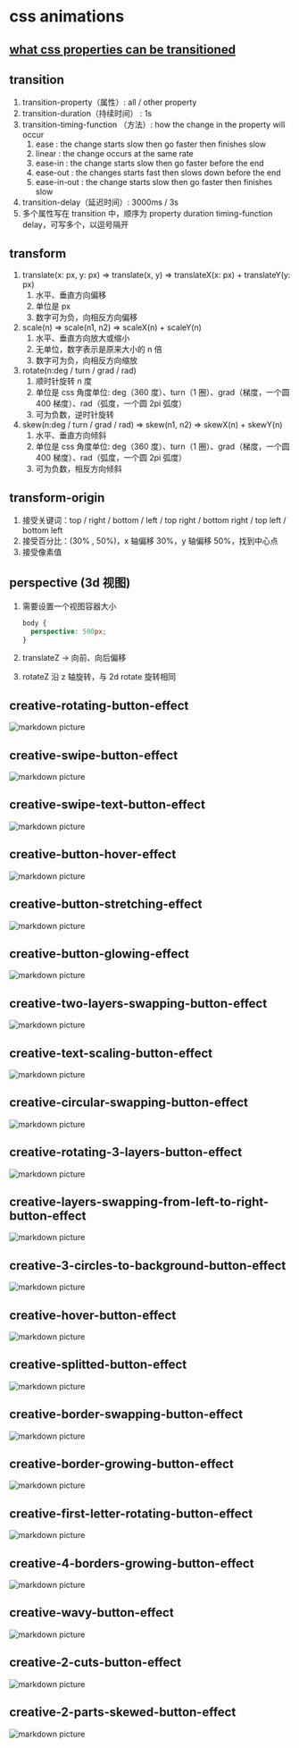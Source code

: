 # css animations

## [what css properties can be transitioned](https://developer.mozilla.org/en-US/docs/Web/CSS/CSS_animated_properties)

## transition

1. transition-property（属性）: all / other property
2. transition-duration（持续时间） : 1s
3. transition-timing-function （方法）: how the change in the property will occur
   1. ease : the change starts slow then go faster then finishes slow
   2. linear : the change occurs at the same rate
   3. ease-in : the change starts slow then go faster before the end
   4. ease-out : the changes starts fast then slows down before the end
   5. ease-in-out : the change starts slow then go faster then finishes slow
4. transition-delay（延迟时间）: 3000ms / 3s
5. 多个属性写在 transition 中，顺序为 property duration timing-function delay，可写多个，以逗号隔开

## transform

1. translate(x: px, y: px) => translate(x, y) => translateX(x: px) + translateY(y: px)
   1. 水平、垂直方向偏移
   2. 单位是 px
   3. 数字可为负，向相反方向偏移
2. scale(n) => scale(n1, n2) => scaleX(n) + scaleY(n)
   1. 水平、垂直方向放大或缩小
   2. 无单位，数字表示是原来大小的 n 倍
   3. 数字可为负，向相反方向缩放
3. rotate(n:deg / turn / grad / rad)
   1. 顺时针旋转 n 度
   2. 单位是 css 角度单位: deg（360 度）、turn（1 圈）、grad（梯度，一个圆 400 梯度）、rad（弧度，一个圆 2pi 弧度）
   3. 可为负数，逆时针旋转
4. skew(n:deg / turn / grad / rad) => skew(n1, n2) => skewX(n) + skewY(n)
   1. 水平、垂直方向倾斜
   2. 单位是 css 角度单位: deg（360 度）、turn（1 圈）、grad（梯度，一个圆 400 梯度）、rad（弧度，一个圆 2pi 弧度）
   3. 可为负数，相反方向倾斜

## transform-origin

1. 接受关键词：top / right / bottom / left / top right / bottom right / top left / bottom left
2. 接受百分比：(30% , 50%)，x 轴偏移 30%，y 轴偏移 50%，找到中心点
3. 接受像素值

## perspective (3d 视图)

1. 需要设置一个视图容器大小

   ```css
   body {
     perspective: 500px;
   }
   ```

2. translateZ -> 向前、向后偏移
3. rotateZ 沿 z 轴旋转，与 2d rotate 旋转相同

## creative-rotating-button-effect

![markdown picture](./creative-rotating-button-effect/result.gif)

## creative-swipe-button-effect

![markdown picture](./creative-swipe-button-effect/result.gif)

## creative-swipe-text-button-effect

![markdown picture](./creative-swipe-text-button-effect/result.gif)

## creative-button-hover-effect

![markdown picture](./creative-button-hover-effect/result.gif)

## creative-button-stretching-effect

![markdown picture](./creative-button-stretching-effect/result.gif)

## creative-button-glowing-effect

![markdown picture](./creative-button-glowing-effect/result.gif)

## creative-two-layers-swapping-button-effect

![markdown picture](./creative-two-layers-swapping-button-effect/result.gif)

## creative-text-scaling-button-effect

![markdown picture](./creative-text-scaling-button-effect/result.gif)

## creative-circular-swapping-button-effect

![markdown picture](./creative-circular-swapping-button-effect/result.gif)

## creative-rotating-3-layers-button-effect

![markdown picture](./creative-rotating-3-layers-button-effect/result.gif)

## creative-layers-swapping-from-left-to-right-button-effect

![markdown picture](./creative-layers-swapping-from-left-to-right-button-effect/result.gif)

## creative-3-circles-to-background-button-effect

![markdown picture](./creative-3-circles-to-background-button-effect/result.gif)

## creative-hover-button-effect

![markdown picture](./creative-hover-button-effect/result.gif)

## creative-splitted-button-effect

![markdown picture](./creative-splitted-button-effect/result.gif)

## creative-border-swapping-button-effect

![markdown picture](./creative-border-swapping-button-effect/result.gif)

## creative-border-growing-button-effect

![markdown picture](./creative-border-growing-button-effect/result.gif)

## creative-first-letter-rotating-button-effect

![markdown picture](./creative-first-letter-rotating-button-effect/result.gif)

## creative-4-borders-growing-button-effect

![markdown picture](./creative-4-borders-growing-button-effect/result.gif)

## creative-wavy-button-effect

![markdown picture](./creative-wavy-button-effect/result.gif)

## creative-2-cuts-button-effect

![markdown picture](./creative-2-cuts-button-effect/result.gif)

## creative-2-parts-skewed-button-effect

![markdown picture](./creative-2-parts-skewed-button-effect/result.gif)
